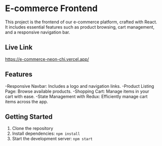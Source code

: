 # E-commerce Frontend

This project is the frontend of our e-commerce platform, crafted with React. It includes essential features such as product browsing, cart management, and a responsive navigation bar.

## Live Link
https://e-commerce-neon-chi.vercel.app/

## Features

-Responsive Navbar: Includes a logo and navigation links.
-Product Listing Page: Browse available products.
-Shopping Cart: Manage items in your cart with ease.
-State Management with Redux: Efficiently manage cart items across the app.

## Getting Started

1. Clone the repository
2. Install dependencies: `npm install`
3. Start the development server: `npm start`
